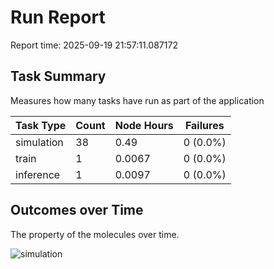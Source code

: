 # Run Report
Report time: 2025-09-19 21:57:11.087172

## Task Summary
Measures how many tasks have run as part of the application

| Task Type   |   Count |   Node Hours | Failures   |
|-------------|---------|--------------|------------|
| simulation  |      38 |       0.49   | 0 (0.0%)   |
| train       |       1 |       0.0067 | 0 (0.0%)   |
| inference   |       1 |       0.0097 | 0 (0.0%)   |

## Outcomes over Time
The property of the molecules over time.

![simulation](simulation-outputs.png)
